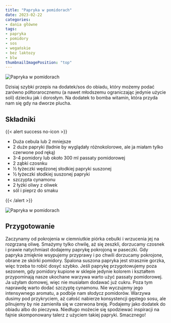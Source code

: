 ```yaml
---
title: "Papryka w pomidorach"
date: 2023-02-22
categories:
- dania główne
tags:
- papryka
- pomidory
- sos
- wegańskie
- bez laktozy
- blw
thumbnailImagePosition: "top"
---
```

![Papryka w pomidorach](/img/Papryka-w-pomidorach/Papryka-w-pomidorach-1.JPG)

Dzisiaj szybki przepis na dodatek/sos do obiadu, który możemy podać zarówno półtorarocznemu (a nawet młodszemu ograniczając jedynie użycie soli) dziecku jak i dorosłym. Na dodatek to bomba witamin, która przyda nam się gdy na dworze plucha.
<!--more-->

## Składniki
{{< alert success no-icon >}}
- Duża cebula lub 2 mniejsze
- 2 duże papryki (ładnie by wyglądały różnokolorowe, ale ja miałam tylko czerwone pod ręką)
- 3-4 pomidory lub około 300 ml passaty pomidorowej
- 2 ząbki czosnku
- ½ łyżeczki wędzonej słodkiej papryki suszonej
- ½ łyżeczki słodkiej suszonej papryki
- szczypta cynamonu
- 2 łyżki oliwy z oliwek
- sól i pieprz do smaku

{{< /alert >}}

![Papryka w pomidorach](/img/Papryka-w-pomidorach/Papryka-w-pomidorach-2.JPG)
## Przygotowanie
Zaczynamy od pokrojenia w ciemniutkie piórka cebulki i wrzucenia jej na rozgrzaną oliwę. Smażymy tylko chwilę, aż się zeszkli, dorzucamy czosnek i prawie natychmiast dodajemy paprykę pokrojoną w paseczki. Gdy papryka zmięknie wsypujemy przyprawy i po chwili dorzucamy pokrojone, obrane ze skórki pomidory. Spalona suszona papryka jest strasznie gorzka, więc trzeba to robić dosyć szybko. Jeśli paprykę przygotowujemy poza sezonem, gdy pomidory kupione w sklepie jedynie kolorem i kształtem przypominają nasze ukochane warzywa warto użyć passaty pomidorowej. Ja użyłam domowej, więc nie musiałam dodawać już cukru. Poza tym naprawdę warto dodać szczyptę cynamonu. Nie wyczujemy jego intensywnego aromatu, a podbije nam słodycz pomidorów. Warzywa dusimy pod przykryciem, aż całość nabierze konsystencji gęstego sosu, ale pilnujemy by nie zamieniła się w czerwona breję. Podajemy jako dodatek do obiadu albo do pieczywa. 
Niedługo możecie się spodziewać inspiracji na fajnie skomponowany talerz z użyciem takiej papryki. 
Smacznego!
